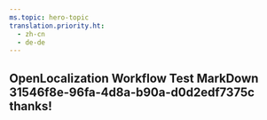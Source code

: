 ```yaml
---
ms.topic: hero-topic
translation.priority.ht: 
  - zh-cn
  - de-de
---
```

## OpenLocalization Workflow Test MarkDown 31546f8e-96fa-4d8a-b90a-d0d2edf7375c thanks!
